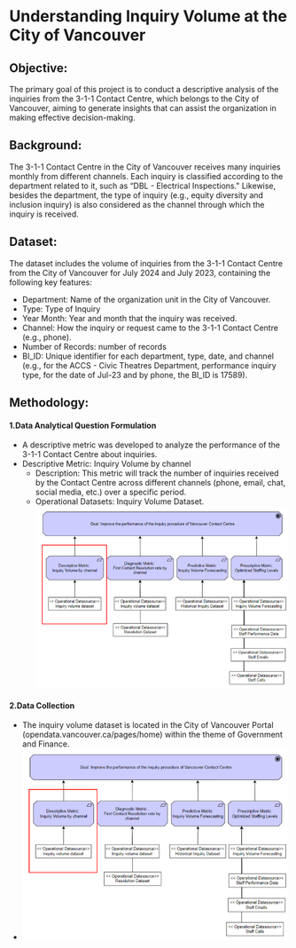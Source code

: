 # Understanding Inquiry Volume at the City of Vancouver
## Objective:
The primary goal of this project is to conduct a descriptive analysis of the inquiries from the 3-1-1 Contact Centre, which belongs to the City of Vancouver, aiming to generate insights that can assist the organization in making effective decision-making.
## Background:
The 3-1-1 Contact Centre in the City of Vancouver receives many inquiries monthly from different channels. Each inquiry is classified according to the department related to it, such as “DBL - Electrical Inspections." Likewise, besides the department, the type of inquiry (e.g., equity diversity and inclusion inquiry) is also considered as the channel through which the inquiry is received. 
## Dataset:
The dataset includes the volume of inquiries from the 3-1-1 Contact Centre from the City of Vancouver for July 2024 and July 2023, containing the following key features:
* Department: Name of the organization unit in the City of Vancouver.
* Type: Type of Inquiry
* Year Month: Year and month that the inquiry was received.
* Channel: How the inquiry or request came to the 3-1-1 Contact Centre (e.g., phone).
* Number of Records: number of records
* BI_ID: Unique identifier for each department, type, date, and channel (e.g., for the ACCS - Civic Theatres Department, performance inquiry type, for the date of Jul-23 and by phone, the BI_ID is 17589).
## Methodology:
#### 1.Data Analytical Question Formulation
* A descriptive metric was developed to analyze the performance of the 3-1-1 Contact Centre about inquiries.
* Descriptive Metric: Inquiry Volume by channel
  * Description: This metric will track the number of inquiries received by the Contact Centre across different channels (phone, email, chat, social media, etc.) over a specific period.
  * Operational Datasets: Inquiry Volume Dataset.
![Data Analytical Question Formulation](https://github.com/galaes/descriptive-analysis-galy/blob/17f8b6a7f11534d9b13156c7edac7a22974c4371/images/Question%20formulation.png)
#### 2.Data Collection
*	The inquiry volume dataset is located in the City of Vancouver Portal (opendata.vancouver.ca/pages/home) within the theme of Government and Finance.
*	![City of Vancouver Portal](https://github.com/galaes/descriptive-analysis-galy/blob/17f8b6a7f11534d9b13156c7edac7a22974c4371/images/Question%20formulation.png)
